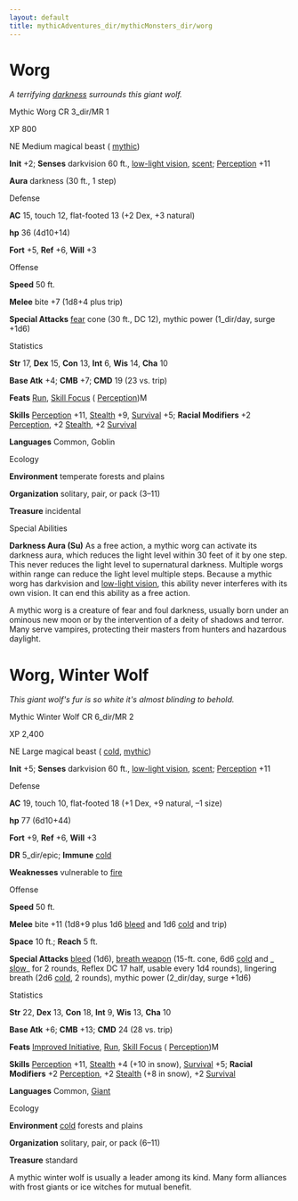 ```yaml
---
layout: default
title: mythicAdventures_dir/mythicMonsters_dir/worg
---
```

# Worg

_A terrifying [darkness](../../spells_dir/darkness#_darkness) surrounds this giant wolf._

Mythic Worg CR 3_dir/MR 1

XP 800

NE Medium magical beast ( [mythic](../../mythicAdventures_dir/mythicMonsters#_mythic-subtype))

**Init** +2; **Senses** darkvision 60 ft., [low-light vision](../../monsters_dir/universalMonsterRules#_low-light-vision), [scent](../../monsters_dir/universalMonsterRules#_scent); [Perception](../../skills_dir/perception#_perception) +11

**Aura** darkness (30 ft., 1 step)

Defense

**AC** 15, touch 12, flat-footed 13 (+2 Dex, +3 natural)

**hp** 36 (4d10+14)

**Fort** +5, **Ref** +6, **Will** +3

Offense

**Speed** 50 ft.

**Melee** bite +7 (1d8+4 plus trip)

**Special Attacks** [fear](../../monsters_dir/universalMonsterRules#_fear) cone (30 ft., DC 12), mythic power (1_dir/day, surge +1d6)

Statistics

**Str** 17, **Dex** 15, **Con** 13, **Int** 6, **Wis** 14, **Cha** 10

**Base Atk** +4; **CMB** +7; **CMD** 19 (23 vs. trip)

**Feats** [Run](../../feats#_run), [Skill Focus](../../feats#_skill-focus) ( [Perception](../../skills_dir/perception#_perception))M

**Skills** [Perception](../../skills_dir/perception#_perception) +11, [Stealth](../../skills_dir/stealth#_stealth) +9, [Survival](../../skills_dir/survival#_survival) +5; **Racial Modifiers** +2 [Perception](../../skills_dir/perception#_perception), +2 [Stealth](../../skills_dir/stealth#_stealth), +2 [Survival](../../skills_dir/survival#_survival)

**Languages** Common, Goblin

Ecology

**Environment** temperate forests and plains

**Organization** solitary, pair, or pack (3–11)

**Treasure** incidental

Special Abilities

**Darkness Aura (Su)** As a free action, a mythic worg can activate its darkness aura, which reduces the light level within 30 feet of it by one step. This never reduces the light level to supernatural darkness. Multiple worgs within range can reduce the light level multiple steps. Because a mythic worg has darkvision and [low-light vision](../../monsters_dir/universalMonsterRules#_low-light-vision), this ability never interferes with its own vision. It can end this ability as a free action.

A mythic worg is a creature of fear and foul darkness, usually born under an ominous new moon or by the intervention of a deity of shadows and terror. Many serve vampires, protecting their masters from hunters and hazardous daylight.

# Worg, Winter Wolf

_This giant wolf's fur is so white it's almost blinding to behold._

Mythic Winter Wolf CR 6_dir/MR 2

XP 2,400

NE Large magical beast ( [cold](../../monsters_dir/creatureTypes#_cold-subtype), [mythic](../../mythicAdventures_dir/mythicMonsters#_mythic-subtype))

**Init** +5; **Senses** darkvision 60 ft., [low-light vision](../../monsters_dir/universalMonsterRules#_low-light-vision), [scent](../../monsters_dir/universalMonsterRules#_scent); [Perception](../../skills_dir/perception#_perception) +11

Defense

**AC** 19, touch 10, flat-footed 18 (+1 Dex, +9 natural, –1 size)

**hp** 77 (6d10+44)

**Fort** +9, **Ref** +6, **Will** +3

**DR** 5_dir/epic; **Immune** [cold](../../monsters_dir/creatureTypes#_cold-subtype)

**Weaknesses** vulnerable to [fire](../../monsters_dir/creatureTypes#_fire-subtype)

Offense

**Speed** 50 ft.

**Melee** bite +11 (1d8+9 plus 1d6 [bleed](../../monsters_dir/universalMonsterRules#_bleed) and 1d6 [cold](../../monsters_dir/creatureTypes#_cold-subtype) and trip)

**Space** 10 ft.; **Reach** 5 ft.

**Special Attacks** [bleed](../../monsters_dir/universalMonsterRules#_bleed) (1d6), [breath weapon](../../monsters_dir/universalMonsterRules#_breath-weapon) (15-ft. cone, 6d6 [cold](../../monsters_dir/creatureTypes#_cold-subtype) and _ [slow](../../spells_dir/slow#_slow)_ for 2 rounds, Reflex DC 17 half, usable every 1d4 rounds), lingering breath (2d6 [cold](../../monsters_dir/creatureTypes#_cold-subtype), 2 rounds), mythic power (2_dir/day, surge +1d6)

Statistics

**Str** 22, **Dex** 13, **Con** 18, **Int** 9, **Wis** 13, **Cha** 10

**Base Atk** +6; **CMB** +13; **CMD** 24 (28 vs. trip)

**Feats** [Improved Initiative](../../feats#_improved-initiative), [Run](../../feats#_run), [Skill Focus](../../feats#_skill-focus) ( [Perception](../../skills_dir/perception#_perception))M

**Skills** [Perception](../../skills_dir/perception#_perception) +11, [Stealth](../../skills_dir/stealth#_stealth) +4 (+10 in snow), [Survival](../../skills_dir/survival#_survival) +5; **Racial Modifiers** +2 [Perception](../../skills_dir/perception#_perception), +2 [Stealth](../../skills_dir/stealth#_stealth) (+8 in snow), +2 [Survival](../../skills_dir/survival#_survival)

**Languages** Common, [Giant](../../monsters_dir/creatureTypes#_giant-subtype)

Ecology

**Environment** [cold](../../monsters_dir/creatureTypes#_cold-subtype) forests and plains

**Organization** solitary, pair, or pack (6–11)

**Treasure** standard

A mythic winter wolf is usually a leader among its kind. Many form alliances with frost giants or ice witches for mutual benefit.

